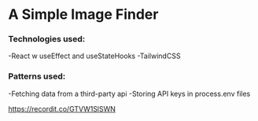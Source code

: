 # A Simple Image Finder 

### Technologies used: 

-React w useEffect and useStateHooks
-TailwindCSS

### Patterns used: 

-Fetching data from a third-party api
-Storing API keys in process.env files

https://recordit.co/GTVW1SlSWN

